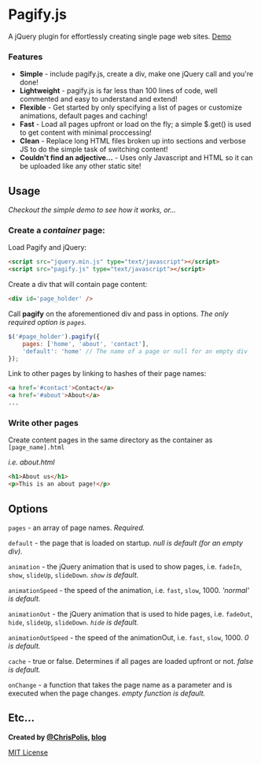 # Pagify.js

A jQuery plugin for effortlessly creating single page web sites. [Demo](http://cmpolis.github.com/Pagify)

### Features

- __Simple__ - include pagify.js, create a div, make one jQuery call and you're done!
- __Lightweight__ - pagify.js is far less than 100 lines of code, well commented and easy to understand and extend!
- __Flexible__ - Get started by only specifying a list of pages or customize animations, default pages and caching!
- __Fast__ - Load all pages upfront or load on the fly; a simple $.get() is used to get content with minimal proccessing!
- __Clean__ - Replace long HTML files broken up into sections and verbose JS to do the simple task of switching content!
- __Couldn't find an adjective...__ - Uses only Javascript and HTML so it can be uploaded like any other static site!

## Usage

_Checkout the simple demo to see how it works, or..._

### Create a _container_ page:

Load Pagify and jQuery:

``` html
<script src="jquery.min.js" type="text/javascript"></script>
<script src="pagify.js" type="text/javascript"></script>
```

Create a div that will contain page content:

``` html
<div id='page_holder' />
```

Call __pagify__ on the aforementioned div and pass in options. _The only required option is `pages`._

``` js
$('#page_holder').pagify({
    pages: ['home', 'about', 'contact'],
    'default': 'home' // The name of a page or null for an empty div
});
```

Link to other pages by linking to hashes of their page names:

``` html
<a href='#contact'>Contact</a>
<a href='#about'>About</a>
...
```
### Write other pages

Create content pages in the same directory as the container as `[page_name].html`

_i.e. about.html_

``` html
<h1>About us</h1>
<p>This is an about page!</p>
```

## Options

`pages` - an array of page names. _Required._

`default` - the page that is loaded on startup.  _null is default (for an empty div)._

`animation` - the jQuery animation that is used to show pages, i.e. `fadeIn`, `show`, `slideUp`, `slideDown`. _`show` is default._

`animationSpeed` - the speed of the animation, i.e. `fast`, `slow`, 1000. _'normal' is default._

`animationOut` - the jQuery animation that is used to hide pages, i.e. `fadeOut`, `hide`, `slideUp`, `slideDown`. _`hide` is default._

`animationOutSpeed` - the speed of the animationOut, i.e. `fast`, `slow`, 1000. _0 is default._

`cache` - true or false. Determines if all pages are loaded upfront or not. _false is default._

`onChange` - a function that takes the page name as a parameter and is executed when the page changes. _empty function is default._

## Etc...

**Created by [@ChrisPolis](http://twitter.com/ChrisPolis), [blog](http://bytemuse.com)**

[MIT License](http://www.opensource.org/licenses/mit-license.php)

